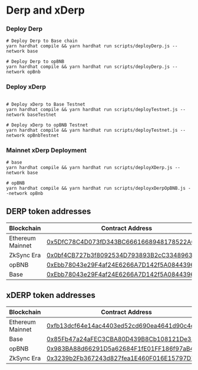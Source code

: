 # Derp and xDerp

### Deploy Derp


```shell
# Deploy Derp to Base chain
yarn hardhat compile && yarn hardhat run scripts/deployDerp.js --network base

# Deploy Derp to opBNB
yarn hardhat compile && yarn hardhat run scripts/deployDerp.js --network opBnb
```


### Deploy xDerp

```shell

# Deploy xDerp to Base Testnet
yarn hardhat compile && yarn hardhat run scripts/deployTestnet.js --network baseTestnet

# Deploy xDerp to opBNB Testnet
yarn hardhat compile && yarn hardhat run scripts/deployTestnet.js --network opBnbTestnet
```


### Mainnet xDerp Deployment
```shell
# base
yarn hardhat compile && yarn hardhat run scripts/deployXDerp.js --network base

# opBNB
yarn hardhat compile && yarn hardhat run scripts/deployxDerpOpBNB.js --network opBnb

```
## DERP token addresses

| Blockchain | Contract Address |
|------------|------------------|
| Ethereum Mainnet | [0x5DfC78C4D073fD343BC6661668948178522A0DE5](https://etherscan.io/address/0x5DfC78C4D073fD343BC6661668948178522A0DE5) |
| ZkSync Era | [0x0bf4CB727b3f8092534D793893B2cC3348963dbf](https://explorer.zksync.io/address/0x0bf4CB727b3f8092534D793893B2cC3348963dbf) |
| opBNB | [0xEbb78043e29F4af24E6266A7D142f5A08443969E](https://opbnbscan.com/address/0xEbb78043e29F4af24E6266A7D142f5A08443969E) |
| Base | [0xEbb78043e29F4af24E6266A7D142f5A08443969E](https://basescan.org/address/0xEbb78043e29F4af24E6266A7D142f5A08443969E) |

## xDERP token addresses
| Blockchain | Contract Address |
|------------|------------------|
| Ethereum Mainnet | [0xfb13dcf64e14ac4403ed52cd690ea4641d90c4c6](https://etherscan.io/address/0xfb13dcf64e14ac4403ed52cd690ea4641d90c4c6) |
| Base | [0x85Fb47a24aFEC3CBA80D439B8Cb108121De333d9](https://basescan.org/address/0x85Fb47a24aFEC3CBA80D439B8Cb108121De333d9) |
| opBNB | [0x983BA88d66291D5a62684F1fE01FF186f97aB455](https://opbnbscan.com/address/0x983BA88d66291D5a62684F1fE01FF186f97aB455) |
| ZkSync Era | [0x3239b2Fb367243d827fea1E460F016E15797D7ca](https://explorer.zksync.io/address/0x3239b2Fb367243d827fea1E460F016E15797D7ca) |
